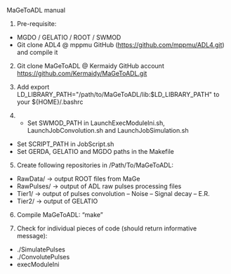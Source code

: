 MaGeToADL manual

1.	Pre-requisite:
- MGDO / GELATIO / ROOT / SWMOD
- Git clone ADL4 @ mppmu GitHub (https://github.com/mppmu/ADL4.git) 
and compile it


2.	Git clone MaGeToADL @ Kermaidy GitHub account
https://github.com/Kermaidy/MaGeToADL.git


3.	Add export LD_LIBRARY_PATH="/path/to/MaGeToADL/lib:$LD_LIBRARY_PATH" 
to your ${HOME}/.bashrc


4.	- Set SWMOD_PATH in LaunchExecModuleIni.sh, LaunchJobConvolution.sh and LaunchJobSimulation.sh
- Set SCRIPT_PATH in JobScript.sh
- Set GERDA, GELATIO and MGDO paths in the Makefile


5.	Create following repositories in /Path/To/MaGeToADL:
- RawData/ 	-> output ROOT files from MaGe
- RawPulses/	-> output of ADL raw pulses processing files
- Tier1/		-> output of pulses convolution – Noise – Signal decay – E.R.
- Tier2/		-> output of GELATIO 


6.	Compile MaGeToADL: “make”


7.	Check for individual pieces of code (should return informative message):
- ./SimulatePulses
- ./ConvolutePulses
- execModuleIni
